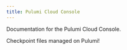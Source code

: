 ```yaml
---
title: Pulumi Cloud Console
---
```


Documentation for the Pulumi Cloud Console.

Checkpoint files managed on Pulumi!
